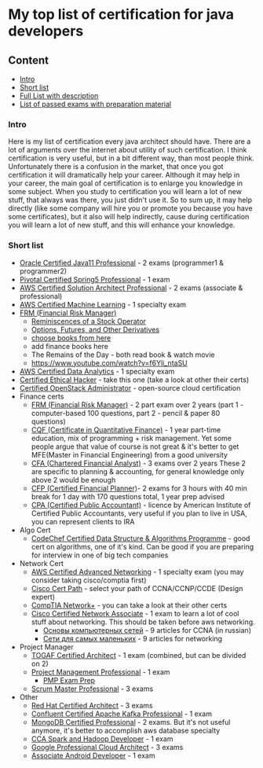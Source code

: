 # My top list of certification for java developers

## Content
* [Intro](#intro)
* [Short list](#short-list)
* [Full List with description](#full-list-with-description)
* [List of passed exams with preparation material](#list-of-passed-exams-with-preparation-material)

### Intro
Here is my list of certification every java architect should have. There are a lot of arguments over the internet about utility of such certification. 
I think certification is very useful, but in a bit different way, than most people think. Unfortunately there is a confusion in the market, that once you got certification it will dramatically help your career.
Although it may help in your career, the main goal of certification is to enlarge you knowledge in some subject. When you study to certification you will learn a lot of new stuff, that always was there, you just didn't use it.
So to sum up, it may help directly (like some company will hire you or promote you because you have some certificates), but it also will help indirectly, cause during certification you will learn a lot of new stuff, and this will enhance your knowledge.

### Short list
* [Oracle Certified Java11 Professional](https://education.oracle.com/products/trackp_815) - 2 exams (programmer1 & programmer2)
* [Pivotal Certified Spring5 Professional](https://store.education.pivotal.io/confirm-course?courseid=EDU-1202) - 1 exam
* [AWS Certified Solution Architect Professional](https://aws.amazon.com/certification/) - 2 exams (associate & professional)
* [AWS Certified Machine Learning](https://aws.amazon.com/certification/certified-machine-learning-specialty) - 1 specialty exam
* [FRM (Financial Risk Manager)](https://www.garp.org/frm/fees-payments)
    * [Reminiscences of a Stock Operator](https://www.amazon.com/Reminiscences-Stock-Operator-Edwin-Lef%C3%A8vre/dp/0471770884)
    * [Options, Futures, and Other Derivatives](https://www.amazon.com/Options-Futures-Other-Derivatives-9th/dp/0133456315)
    * [choose books from here](https://www.quora.com/What-investment-books-or-sources-of-learning-does-Jonathan-Jones-recommend)
    * add finance books here
    * The Remains of the Day - both read book & watch movie
    * https://www.youtube.com/watch?v=f6Yli_ntaSU
* [AWS Certified Data Analytics](https://aws.amazon.com/certification/certified-data-analytics-specialty) - 1 specialty exam
* [Certified Ethical Hacker](https://cert.eccouncil.org/certified-ethical-hacker.html) - take this one (take a look at other their certs)
* [Certified OpenStack Administrator](https://www.openstack.org/coa) - open-source cloud certification
* Finance certs
    * [FRM (Financial Risk Manager)](https://www.garp.org/frm/fees-payments) - 2 part exam over 2 years (part 1 - computer-based 100 questions, part 2 - pencil & paper 80 questions)
    * [CQF (Certificate in Quantitative Finance)](https://www.cqf.com/about-cqf/financing-cqf/fees) - 1 year part-time education, mix of programming + risk management. 
    Yet some people argue that value of course is not great & it's better to get MFE(Master in Financial Engineering) from a good university
    * [CFA (Chartered Financial Analyst)](https://www.cfainstitute.org/en/programs/cfa/exam) - 3 exams over 2 years
    These 2 are specific to planning & accounting, for general knowledge only above 2 would be enough
    * [CFP (Certified Financial Planner)](https://www.cfp.net/get-certified/certification-process)- 2 exams for 3 hours with 40 min break for 1 day with 170 questions total, 1 year prep advised
    * [CPA (Certified Public Accountant)](https://future.aicpa.org/resources/toolkit/cpa-exam) - licence by American Institute of Certified Public Accountants, very useful if you plan to live in USA, you can represent clients to IRA
* Algo Cert
    * [CodeChef Certified Data Structure & Algorithms Programme](https://www.codechef.com/certification/data-structures-and-algorithms/prepare) - good cert on algorithms, one of it's kind. Can be good if you are preparing for interview in one of big tech companies
* Network Cert
    * [AWS Certified Advanced Networking](https://aws.amazon.com/certification/certified-advanced-networking-specialty) - 1 specialty exam (you may consider taking cisco/comptia first)
    * [Cisco Cert Path](https://www.cisco.com/c/dam/en_us/training-events/certifications/career-path.pdf) - select your path of CCNA/CCNP/CCDE (Design expert)
    * [CompTIA Network+](https://www.comptia.org/certifications/network) - you can take a look at their other certs
    * [Cisco Certified Network Associate](https://www.cisco.com/c/en/us/training-events/training-certifications/certifications/associate/ccna.html) - 1 exam to learn a lot of cool stuff about networking. This should be taken before aws networking. 
        * [Основы компьютерных сетей](https://habr.com/en/post/307252) - 9 articles for CCNA (in russian)
        * [Сети для самых маленьких](https://habr.com/ru/post/133453) - 9 articles for networking
* Project Manager
    * [TOGAF Certified Architect](https://certification.opengroup.org/examinations/togaf/togaf9-combined) - 1 exam (combined, but can be divided on 2)
    * [Project Management Professional](https://www.pmi.org/certifications/types/project-management-pmp) - 1 exam
        * [PMP Exam Prep](https://www.amazon.com/PMP-Exam-Prep-Eighth-Updated/dp/1932735658)
    * [Scrum Master Professional](https://www.scrum.org/professional-scrum-master-i-certification) - 3 exams
* Other
    * [Red Hat Certified Architect](https://www.redhat.com/en/services/all-certifications-exams) - 3 exams
    * [Confluent Certified Apache Kafka Professional](https://www.confluent.io/certification) - 1 exam
    * [MongoDB Certified Professional](https://university.mongodb.com/certification) - 2 exams. But it's not useful anymore, it's better to accomplish aws database specialty
    * [CCA Spark and Hadoop Developer](https://www.cloudera.com/about/training/certification/cca-spark.html) - 1 exam
    * [Google Professional Cloud Architect](https://cloud.google.com/certification/cloud-architect) - 3 exams
    * [Associate Android Developer](https://developers.google.com/certification/associate-android-developer) - 1 exam